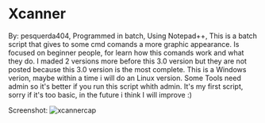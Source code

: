 # Xcanner
By: pesquerda404,
 Programmed in batch, Using Notepad++,
 This is a batch script that gives to some cmd comands
 a more graphic appearance.
 Is focused on beginner people,
 for learn how this comands work and what they do.
 I maded 2 versions more before this 3.0
 version but they are not posted because this 3.0 version is the most complete.
 This is a Windows verion, maybe within a time i will do an Linux version.
 Some Tools need admin so it's better if you run this script whith admin. 
It's my first script, sorry if it's too basic, in the future i think I will improve :)

Screenshot:
![xcannercap](https://user-images.githubusercontent.com/77572553/104931356-92f67280-59a6-11eb-8ba1-db08b8f16943.jpg)
